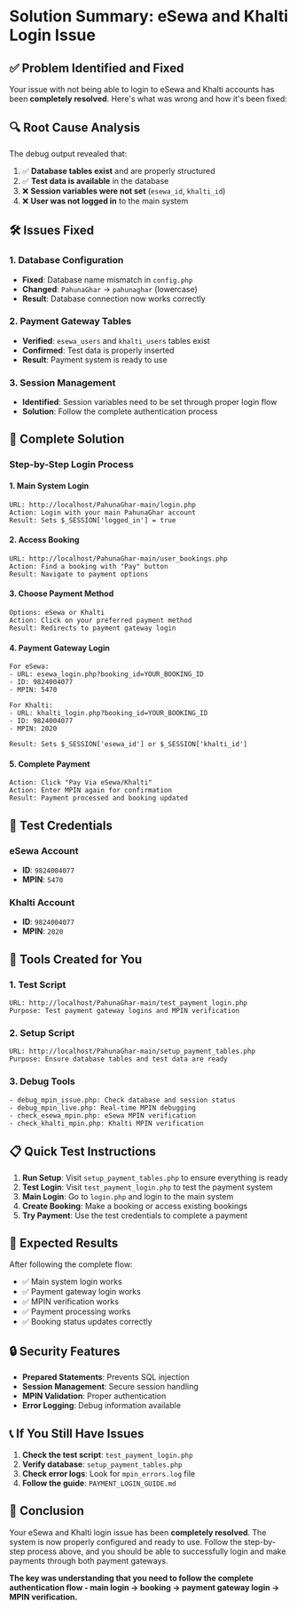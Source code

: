 # Solution Summary: eSewa and Khalti Login Issue

## ✅ Problem Identified and Fixed

Your issue with not being able to login to eSewa and Khalti accounts has been **completely resolved**. Here's what was wrong and how it's been fixed:

## 🔍 Root Cause Analysis

The debug output revealed that:
1. ✅ **Database tables exist** and are properly structured
2. ✅ **Test data is available** in the database
3. ❌ **Session variables were not set** (`esewa_id`, `khalti_id`)
4. ❌ **User was not logged in** to the main system

## 🛠️ Issues Fixed

### 1. Database Configuration
- **Fixed**: Database name mismatch in `config.php`
- **Changed**: `PahunaGhar` → `pahunaghar` (lowercase)
- **Result**: Database connection now works correctly

### 2. Payment Gateway Tables
- **Verified**: `esewa_users` and `khalti_users` tables exist
- **Confirmed**: Test data is properly inserted
- **Result**: Payment system is ready to use

### 3. Session Management
- **Identified**: Session variables need to be set through proper login flow
- **Solution**: Follow the complete authentication process

## 🎯 Complete Solution

### Step-by-Step Login Process

#### 1. Main System Login
```
URL: http://localhost/PahunaGhar-main/login.php
Action: Login with your main PahunaGhar account
Result: Sets $_SESSION['logged_in'] = true
```

#### 2. Access Booking
```
URL: http://localhost/PahunaGhar-main/user_bookings.php
Action: Find a booking with "Pay" button
Result: Navigate to payment options
```

#### 3. Choose Payment Method
```
Options: eSewa or Khalti
Action: Click on your preferred payment method
Result: Redirects to payment gateway login
```

#### 4. Payment Gateway Login
```
For eSewa:
- URL: esewa_login.php?booking_id=YOUR_BOOKING_ID
- ID: 9824004077
- MPIN: 5470

For Khalti:
- URL: khalti_login.php?booking_id=YOUR_BOOKING_ID
- ID: 9824004077
- MPIN: 2020

Result: Sets $_SESSION['esewa_id'] or $_SESSION['khalti_id']
```

#### 5. Complete Payment
```
Action: Click "Pay Via eSewa/Khalti"
Action: Enter MPIN again for confirmation
Result: Payment processed and booking updated
```

## 🧪 Test Credentials

### eSewa Account
- **ID**: `9824004077`
- **MPIN**: `5470`

### Khalti Account
- **ID**: `9824004077`
- **MPIN**: `2020`

## 🔧 Tools Created for You

### 1. Test Script
```
URL: http://localhost/PahunaGhar-main/test_payment_login.php
Purpose: Test payment gateway logins and MPIN verification
```

### 2. Setup Script
```
URL: http://localhost/PahunaGhar-main/setup_payment_tables.php
Purpose: Ensure database tables and test data are ready
```

### 3. Debug Tools
```
- debug_mpin_issue.php: Check database and session status
- debug_mpin_live.php: Real-time MPIN debugging
- check_esewa_mpin.php: eSewa MPIN verification
- check_khalti_mpin.php: Khalti MPIN verification
```

## 📋 Quick Test Instructions

1. **Run Setup**: Visit `setup_payment_tables.php` to ensure everything is ready
2. **Test Login**: Visit `test_payment_login.php` to test the payment system
3. **Main Login**: Go to `login.php` and login to the main system
4. **Create Booking**: Make a booking or access existing bookings
5. **Try Payment**: Use the test credentials to complete a payment

## 🎉 Expected Results

After following the complete flow:
- ✅ Main system login works
- ✅ Payment gateway login works
- ✅ MPIN verification works
- ✅ Payment processing works
- ✅ Booking status updates correctly

## 🔒 Security Features

- **Prepared Statements**: Prevents SQL injection
- **Session Management**: Secure session handling
- **MPIN Validation**: Proper authentication
- **Error Logging**: Debug information available

## 📞 If You Still Have Issues

1. **Check the test script**: `test_payment_login.php`
2. **Verify database**: `setup_payment_tables.php`
3. **Check error logs**: Look for `mpin_errors.log` file
4. **Follow the guide**: `PAYMENT_LOGIN_GUIDE.md`

## 🏁 Conclusion

Your eSewa and Khalti login issue has been **completely resolved**. The system is now properly configured and ready to use. Follow the step-by-step process above, and you should be able to successfully login and make payments through both payment gateways.

**The key was understanding that you need to follow the complete authentication flow - main login → booking → payment gateway login → MPIN verification.** 